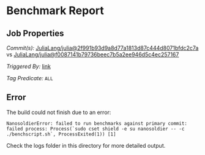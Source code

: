 # Benchmark Report

## Job Properties

*Commit(s):* [JuliaLang/julia@2f991b93d9a8d77a1813d87c444d8071bfdc2c7a](https://github.com/JuliaLang/julia/commit/2f991b93d9a8d77a1813d87c444d8071bfdc2c7a) vs [JuliaLang/julia@f0087141b79736beec7b5a2ee946d5c4ec257167](https://github.com/JuliaLang/julia/commit/f0087141b79736beec7b5a2ee946d5c4ec257167)

*Triggered By:* [link](https://github.com/JuliaLang/julia/pull/26594#issuecomment-375924517)

*Tag Predicate:* `ALL`

## Error

The build could not finish due to an error:

```
NanosoldierError: failed to run benchmarks against primary commit: failed process: Process(`sudo cset shield -e su nanosoldier -- -c ./benchscript.sh`, ProcessExited(1)) [1]
```

Check the logs folder in this directory for more detailed output.


